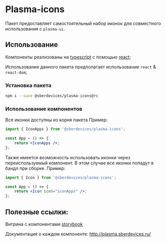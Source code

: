 # Plasma-icons

Пакет предоставляет самостоятельный набор иконок для совместного использования с `plasma-ui`.

## Использование

Компоненты реализованы на [typescript](https://www.typescriptlang.org/) с помощью [react](https://reactjs.org/);

Использование данного пакета предполагает использование `react` & `react-dom`;

### Установка пакета

```sh
npm i --save @sberdevices/plasma-icons@rc
```

### Использование компонентов

Все иконки доступны из корня пакета
Пример:

```jsx
import { IconApps } from '@sberdevices/plasma-icons';

const App = () => {
    return <IconApps />;
};
```

Также имеется возможность использовать иконки через переиспользуемый компонент. В этом случае все иконки попадут в бандл при сборке.
Пример:

```jsx
import { Icon } from '@sberdevices/plasma-icons';

const App = () => {
    return <Icon icon="iconApps" />;
};
```

## Полезные ссылки:

Витрина с компонентами [storybook](https://master--5f96ec813d800900227e3b93.chromatic.com)

Документация о каждом компоненте: http://plasma.sberdevices.ru/

